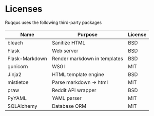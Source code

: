 # Licenses

Ruqqus uses the following third-party packages

Name | Purpose | License
-|-|-
bleach|Sanitize HTML|BSD
Flask|Web server|BSD
Flask-Markdown|Render markdown in templates|BSD
gunicorn|WSGI|MIT
Jinja2|HTML template engine|BSD
mistletoe|Parse markdown -> html|MIT
praw|Reddit API wrapper|BSD
PyYAML|YAML parser|MIT
SQLAlchemy|Database ORM|MIT
